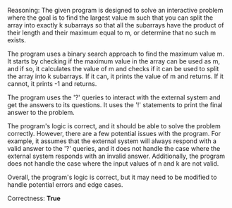 Reasoning: 
The given program is designed to solve an interactive problem where the goal is to find the largest value m such that you can split the array into exactly k subarrays so that all the subarrays have the product of their length and their maximum equal to m, or determine that no such m exists.

The program uses a binary search approach to find the maximum value m. It starts by checking if the maximum value in the array can be used as m, and if so, it calculates the value of m and checks if it can be used to split the array into k subarrays. If it can, it prints the value of m and returns. If it cannot, it prints -1 and returns.

The program uses the '?' queries to interact with the external system and get the answers to its questions. It uses the '!' statements to print the final answer to the problem.

The program's logic is correct, and it should be able to solve the problem correctly. However, there are a few potential issues with the program. For example, it assumes that the external system will always respond with a valid answer to the '?' queries, and it does not handle the case where the external system responds with an invalid answer. Additionally, the program does not handle the case where the input values of n and k are not valid.

Overall, the program's logic is correct, but it may need to be modified to handle potential errors and edge cases.

Correctness: **True**